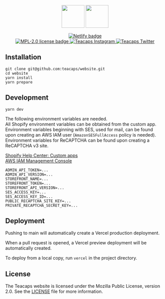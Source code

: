 <p align="center">
	<img src="https://user-images.githubusercontent.com/80354781/193418094-18319483-fda8-4325-81c1-a564d31a57ee.png#gh-dark-mode-only" height="72">
	<img src="https://user-images.githubusercontent.com/80354781/193418071-7f329930-b0a5-4031-9c62-5d805ab6c02e.png#gh-light-mode-only" height="72">
</p>
<p align="center">
    <a href="https://app.netlify.com/sites/teacaps/deploys">
        <img src="https://api.netlify.com/api/v1/badges/da6865bd-adb3-4c66-909d-ff13f683112b/deploy-status" alt="Netlify badge" />
    </a>
    <br>
	<a href="#">
		<img src="https://img.shields.io/badge/license-MPL--2.0-informational" alt="MPL-2.0 license badge" />
	</a>
	<a href="https://instagram.com/shopteacaps">
		<img src="https://img.shields.io/badge/Instagram-E4405F?style=flat&logo=instagram&logoColor=white" alt="Teacaps Instagram" />
	</a>
	<a href="https://twitter.com/shopteacaps">
		<img src="https://img.shields.io/badge/Twitter-1DA1F2?style=flat&logo=twitter&logoColor=white" alt="Teacaps Twitter" />
	</a>
</p>

## Installation

```
git clone git@github.com:teacaps/website.git
cd website
yarn install
yarn prepare
```

## Development

```
yarn dev
```

The following environment variables are needed.    
All Shopify environment variables can be obtained from the custom app.     
Environment variables beginning with SES, used for mail, can be found upon creating an AWS IAM user (`AmazonSESFullAccess` policy is needed).
Environment variables for ReCAPTCHA can be found upon creating a ReCAPTCHA v3 site.

[Shopify Help Center: Custom apps](https://help.shopify.com/en/manual/apps/custom-apps?shpxid=94647310-2188-415C-BA52-58EC257705DA#create-and-install-a-custom-app)    
[AWS IAM Management Console](https://us-east-1.console.aws.amazon.com/iam/home)
```
ADMIN_API_TOKEN=...
ADMIN_API_VERSION=...
STOREFRONT_NAME=...
STOREFRONT_TOKEN=...
STOREFRONT_API_VERSION=...
SES_ACCESS_KEY=...
SES_ACCESS_KEY_ID=...
PUBLIC_RECAPTCHA_SITE_KEY=...
PRIVATE_RECAPTCHA_SECRET_KEY=...
```

## Deployment
Pushing to main will automatically create a Vercel production deployment.

When a pull request is opened, a Vercel preview deployment will be automatically created.

To deploy from a local copy, run `vercel` in the project directory.


## License

The Teacaps website is licensed under the Mozilla Public License, version 2.0. See the [LICENSE](./LICENSE) file for more information.